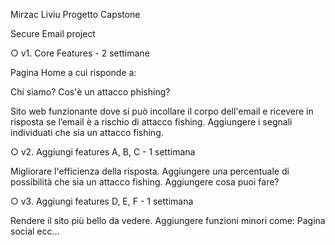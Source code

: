Mirzac Liviu Progetto Capstone

Secure Email project

○ v1. Core Features - 2 settimane

Pagina Home a cui risponde a:

Chi siamo?
Cos'è un attacco phishing?

Sito web funzionante dove si può incollare il corpo dell'email e ricevere in risposta se l’email è a rischio di attacco fishing.
Aggiungere i segnali individuati che sia un attacco fishing.

○ v2. Aggiungi features A, B, C - 1 settimana

Migliorare l'efficienza della risposta.
Aggiungere una percentuale di possibilità che sia un attacco fishing.
Aggiungere cosa puoi fare?

○ v3. Aggiungi features D, E, F - 1 settimana

Rendere il sito più bello da vedere. 
Aggiungere funzioni minori come:
 Pagina social ecc…
